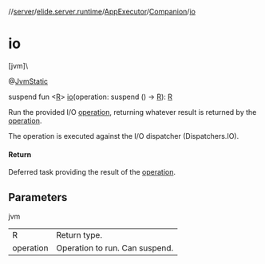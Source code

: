 //[server](../../../../index.md)/[elide.server.runtime](../../index.md)/[AppExecutor](../index.md)/[Companion](index.md)/[io](io.md)

# io

[jvm]\

@[JvmStatic](https://kotlinlang.org/api/latest/jvm/stdlib/kotlin.jvm/-jvm-static/index.html)

suspend fun &lt;[R](io.md)&gt; [io](io.md)(operation: suspend () -&gt; [R](io.md)): [R](io.md)

Run the provided I/O [operation](io.md), returning whatever result is returned by the [operation](io.md).

The operation is executed against the I/O dispatcher (Dispatchers.IO).

#### Return

Deferred task providing the result of the [operation](io.md).

## Parameters

jvm

| | |
|---|---|
| R | Return type. |
| operation | Operation to run. Can suspend. |
